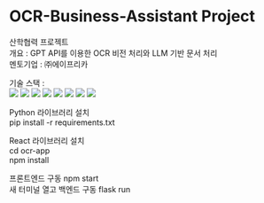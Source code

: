 # OCR-Business-Assistant Project
산학협력 프로젝트 <br/>
개요 : GPT API를 이용한 OCR 비전 처리와 LLM 기반 문서 처리<br/>
멘토기업 : ㈜에이프리카<br/>

<p>
기술 스택 : <br>
<img src="https://img.shields.io/badge/HTML5-E34F26?style=for-the-badge&logo=HTML5&logoColor=white">
<img src="https://img.shields.io/badge/CSS3-1572B6?style=for-the-badge&logo=CSS3&logoColor=white">
<img src="https://img.shields.io/badge/JavaScript-F7DF1E?style=for-the-badge&logo=JavaScript&logoColor=white">
<img src="https://img.shields.io/badge/React-61DAFB?style=for-the-badge&logo=React&logoColor=white">
<img src="https://img.shields.io/badge/python-3776AB?style=for-the-badge&logo=python&logoColor=white">
<img src="https://img.shields.io/badge/flask-000000?style=for-the-badge&logo=flask&logoColor=white">
<img src="https://img.shields.io/badge/mongodb-47A248?style=for-the-badge&logo=mongodb&logoColor=white">
<img src="https://img.shields.io/badge/gpt api-412991?style=for-the-badge&logo=openai&logoColor=white"><br>
</p>

Python 라이브러리 설치<br/>
pip install -r requirements.txt

React 라이브러리 설치<br/>
cd ocr-app<br/>
npm install

프론트엔드 구동 npm start<br/>
새 터미널 열고 백엔드 구동 flask run
